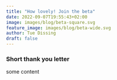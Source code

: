 ```yaml
---
title: "How lovely! Join the beta"
date: 2022-09-07T19:55:43+02:00
image: images/blog/beta-square.svg
feature_image: images/blog/beta-wide.svg
author: Tue Dissing
draft: false
---
```


### Short thank you letter
some content
